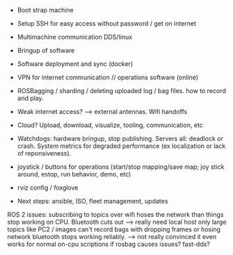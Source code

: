

- Boot strap machine
- Setup SSH for easy access without password / get on internet
- Multimachine communication DDS/linux
- Bringup of software


- Software deployment and sync (docker)
- VPN for internet communication // operations software (online)
- ROSBagging / sharding / deleting uploaded log / bag files. how to record and play.
- Weak internet access? --> external antennas. Wifi handoffs

- Cloud? Upload, download, visualize, tooling, communication, etc
- Watchdogs: hardware bringup, stop publishing. Servers all: deadlock or crash. System metrics for degraded performance (ex localization or lack of reponsiveness). 
- joystick / buttons for operations (start/stop mapping/save map; joy stick around, estop, run behavior, demo, etc)
- rviz config / foxglove

- Next steps: ansible, ISO, fleet management, updates


ROS 2 issues: subscribing to topics over wifi hoses the network than things stop working on CPU. Bluetooth cuts out 
  --> really need local host only
              large topics like PC2 / images can't record bags with dropping frames or hosing network
              bluetooth stops working reliably.
  --> not really convinced it even works for normal on-cpu scriptions if rosbag causes issues?
              fast-dds?
